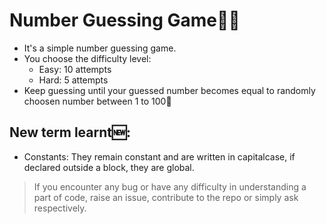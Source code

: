 # Number Guessing Game💭🤔
- It's a simple number guessing game.
- You choose the difficulty level: 
    - Easy: 10 attempts
    - Hard: 5 attempts
- Keep guessing until your guessed number becomes equal to randomly choosen number between 1 to 100🤩
## New term learnt🆕:
- Constants: They remain constant and are written in capitalcase, if declared outside a block, they are global.

> If you encounter any bug or have any difficulty in understanding a part of code, raise an issue, contribute to the repo or simply ask respectively.